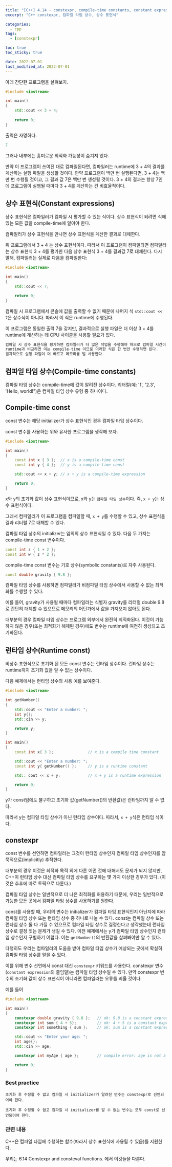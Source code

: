 ```yaml
---
title: "[C++] 4.14 - constexpr, compile-time constants, constant expressions"
excerpt: "C++ constexpr, 컴파일 타임 상수, 상수 표현식"

categories:
  - cpp
tags:
  - [constexpr]

toc: true
toc_sticky: true

date: 2022-07-01
last_modified_at: 2022-07-01
---
```


아래 간단한 프로그램을 살펴보자.

```cpp
#include <iostream>

int main()
{
    std::cout << 3 + 4;
    
    return 0;
}
```

출력은 자명하다.
```cpp
7
```
그러나 내부에는 흥미로운 최적화 가능성이 숨겨져 있다.

만약 이 프로그램이 쓰여진 대로 컴파일된다면, 컴파일러는 runtime에 3 + 4의 결과를 계산하는 실행 파일을 생성할 것이다.
만약 프로그램이 백만 번 실행된다면, 3 + 4는 백만 번 수행될 것이고, 그 결과 값 7은 백만 번 생성될 것이다. 3 + 4의 결과는 항상 7인데 프로그램이 실행될 때마다 3 + 4를 계산하는 건 비효율적이다.

## 상수 표현식(Constant expressions)

상수 표현식은 컴파일러가 컴파일 시 평가할 수 있는 식이다. 상수 표현식이 되려면 식에 있는 모든 값을 compile-time에 알아야 한다.

컴파일러가 상수 표현식을 만나면 상수 표현식을 계산한 결과로 대체한다.

위 프로그램에서 3 + 4 는 상수 표현식이다. 따라서 이 프로그램이 컴파일되면 컴파일러는 상수 표현식 3 + 4를 평가한 다음 상수 표현식 3 + 4를 결과값 7로 대체한다. 다시 말해, 컴파일러는 실제로 다음을 컴파일한다:

```cpp
#include <iostream>

int main()
{
    std::cout << 7;

    return 0;
}
```

컴파일 시 프로그램에서 콘솔에 값을 출력할 수 없기 때문에 나머지 식 `std::cout << 7`은 상수식이 아니다. 따라서 이 식은 runtime에 수행된다.


이 프로그램은 동일한 출력 7을 갖지만, 결과적으로 실행 파일은 더 이상 3 + 4를 runtime에 계산하는 데 CPU 사이클을 사용할 필요가 없다.

```cpp
컴파일 시 상수 표현식을 평가하면 컴파일러가 더 많은 작업을 수행해야 하므로 컴파일 시간이 더 오래 걸리지만,
runtime과 비교하면 이는 compile-time 이므로 이러한 식은 한 번만 수행하면 된다.
결과적으로 실행 파일이 더 빠르고 메모리를 덜 사용한다.
```

## 컴파일 타임 상수(Compile-time constants)

컴파일 타임 상수는 compile-time에 값이 알려진 상수이다. 리터럴(예: '1', '2.3', 'Hello, world!")은 컴파일 타임 상수 유형 중 하나이다.

## Compile-time const

const 변수는 해당 initializer가 상수 표현식인 경우 컴파일 타임 상수이다.

const 변수를 사용하는 위와 유사한 프로그램을 생각해 보자.

```cpp
#include <iostream>

int main()
{
    const int x { 3 };  // x is a compile-time const
    const int y { 4 };  // y is a compile-time const

    std::cout << x + y; // x + y is a compile-time expression

    return 0;
}
```

x와 y의 초기화 값이 상수 표현식이므로, x와 y는 `컴파일 타임 상수`이다. 즉, `x + y`는 상수 표현식이다. 

그래서 컴파일러가 이 프로그램을 컴파일할 때, `x + y`를 수행할 수 있고, 상수 표현식을 결과 리터럴 7로 대체할 수 있다.

컴파일 타임 상수의 initializer는 임의의 상수 표현식일 수 있다. 다음 두 가지는 compile-time const 변수이다.

```cpp
const int z { 1 + 2 };
const int w { z * 2 };
```

compile-time const 변수는 기호 상수(symbolic constants)로 자주 사용된다.

```cpp
const double gravity { 9.8 };
```

컴파일 타임 상수를 사용하면 컴파일러가 비컴파일 타임 상수에서 사용할 수 없는 최적화를 수행할 수 있다.

예를 들어, gravity가 사용될 때마다 컴파일러는 식별자 gravity를 리터럴 double 9.8로 간단히 대체할 수 있으므로 메모리의 어딘가에서 값을 가져오지 않아도 된다.

대부분의 경우 컴파일 타임 상수는 프로그램 외부에서 완전히 최적화된다. 이것이 가능하지 않은 경우(또는 최적화가 해제된 경우)에도 변수는 runtime에 여전히 생성되고 초기화된다.

## 런타임 상수(Runtime const)

비상수 표현식으로 초기화 된 모든 const 변수는 런타임 상수이다. 런타임 상수는 runtime까지 초기화 값을 알 수 없는 상수이다.

다음 예제에서는 런타임 상수의 사용 예를 보여준다.
```cpp
#include <iostream>

int getNumber()
{
    std::cout << "Enter a number: ";
    int y{};
    std::cin >> y;

    return y;
}

int main()
{
    const int x{ 3 };               // x is a compile time constant

    std::cout << "Enter a number: ";
    const int y{ getNumber() };     // y is a runtime constant

    std:: cout << x + y;            // x + y is a runtime expression

    return 0;
}
```

y가 const임에도 불구하고 초기화 값(getNumber()의 반환값)은 런타임까지 알 수 없다.

따라서 y는 컴파일 타임 상수가 아닌 런타임 상수이다. 따라서, `x + y`식은 런타임 식이다.

## constexpr

const 변수를 선언하면 컴파일러는 그것이 런타임 상수인지 컴파일 타임 상수인지를 암묵적으로(implicitly) 추적한다.

대부분의 경우 이것은 최적화 목적 외에 다른 어떤 것에 대해서도 문제가 되지 않지만, C++이 런타임 상수 대신 컴파일 타임 상수를 요구하는 몇 가지 이상한 경우가 있다. (이것은 추후에 따로 토픽으로 다룬다.)

컴파일 타임 상수는 일반적으로 더 나은 최적화를 허용하기 때문에, 우리는 일반적으로 가능한 모든 곳에서 컴파일 타임 상수를 사용하기를 원한다.

const를 사용할 때, 우리의 변수는 initializer가 컴파일 타임 표현식인지 아닌지에 따라 컴파일 타임 상수 또는 런타임 상수 중 하나로 나눌 수 있다. const는 컴파일 상수 또는 런타임 상수 둘 다 가질 수 있으므로 컴파일 타임 상수로 결정한다고 생각했는데 런타임 상수로 결정 짓는 문제가 생길 수 있다. 이전 예제에서는 y가 컴파일 타임 상수인지 런타임 상수인지 구별하기 어렵다. 이는 `getNumber()`의 반환값을 살펴봐야만 알 수 있다.

다행히도 우리는 컴파일러의 도움을 받아 컴파일 타임 상수가 예상되는 곳에서 확실히 컴파일 타임 상수를 얻을 수 있다.

이를 위해 변수 선언에서 const 대신 `constexpr` 키워드를 사용한다. constexpr 변수(`constant expression`의 줄임말)는 컴파일 타임 상수일 수 있다. 만약 constexpr 변수의 초기화 값이 상수 표현식이 아니라면 컴파일러는 오류를 띄울 것이다.

예를 들어

```cpp
#include <iostream>

int main()
{
    constexpr double gravity { 9.8 };   // ok: 9.8 is a constant expression
    constexpr int sum { 4 + 5};         // ok: 4 + 5 is a constant expression
    constexpr int something { sum };    // ok: sum is a constant expression

    std::cout << "Enter your age: ";
    int age{};
    std::cin >> age;

    constexpr int myAge { age };        // compile error: age is not a constant expression

    return 0;
}
```

### Best practice

``초기화 후 수정할 수 없고 컴파일 시 initializer가 알려진 변수는 constexpr로 선언되어야 한다.``

``초기화 후 수정할 수 없고 컴파일 시 initializer를 알 수 없는 변수는 모두 const로 선언되어야 한다.``


### 관련 내용

C++은 컴파일 타임에 수행하는 함수(따라서 상수 표현식에 사용될 수 있음)를 지원한다.

우리는 6.14 Constexpr and consteval functions. 에서 이것들을 다룬다.